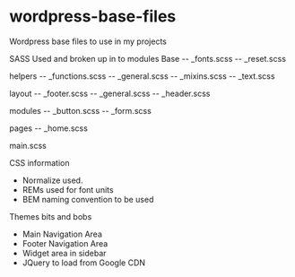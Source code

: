 # wordpress-base-files
Wordpress base files to use in my projects

SASS Used and broken up in to modules
Base
-- _fonts.scss
-- _reset.scss

helpers
-- _functions.scss
-- _general.scss
-- _mixins.scss
-- _text.scss

layout
-- _footer.scss
-- _general.scss
-- _header.scss

modules
-- _button.scss
-- _form.scss

pages
-- _home.scss

main.scss

CSS information
- Normalize used.
- REMs used for font units
- BEM naming convention to be used


Themes bits and bobs
- Main Navigation Area
- Footer Navigation Area
- Widget area in sidebar
- JQuery to load from Google CDN

